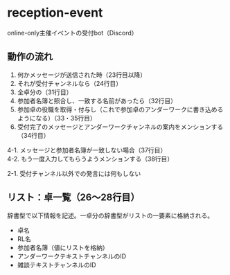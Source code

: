 # reception-event
online-only主催イベントの受付bot（Discord）

## 動作の流れ
1. 何かメッセージが送信された時（23行目以降）
2. それが受付チャンネルなら（24行目）
3. 全卓分の（31行目）
4. 参加者名簿と照合し、一致する名前があったら（32行目）
5. 参加卓の役職を取得・付与し（これで参加卓のアンダーワークに書き込めるようになる）（33・35行目）
6. 受付完了のメッセージとアンダーワークチャンネルの案内をメンションする（34行目）

4-1. メッセージと参加者名簿が一致しない場合（37行目）  
4-2. もう一度入力してもらうようメンションする（38行目）

2-1. 受付チャンネル以外での発言には何もしない

## リスト：卓一覧（26～28行目）
辞書型で以下情報を記述。一卓分の辞書型がリストの一要素に格納される。
* 卓名
* RL名
* 参加者名簿（値にリストを格納）
* アンダーワークテキストチャンネルのID
* 雑談テキストチャンネルのID
